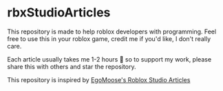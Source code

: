 # rbxStudioArticles

This repository is made to help roblox developers with programming.
Feel free to use this in your roblox game, credit me if you'd like, I don't really care.

Each article usually takes me 1-2 hours 🥲 so to support my work, please share this with others and star the repository.

This repository is inspired by [EgoMoose's Roblox Studio Articles](https://github.com/EgoMoose/Articles)
